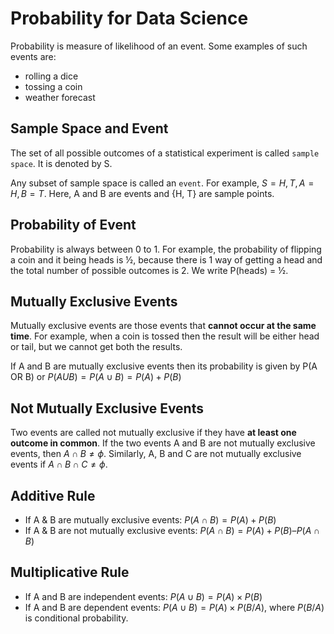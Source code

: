 # Probability for Data Science

Probability is measure of likelihood of an event. Some examples of such events are:
* rolling a dice
* tossing a coin
* weather forecast

## Sample Space and Event

The set of all possible outcomes of a statistical experiment is called `sample space`. It is denoted by S. 

Any subset of sample space is called an `event`. For example, $S={H, T}, A={H}, B={T}$. Here, A and B are events and {H, T} are sample points.


## Probability of Event

Probability is always between 0 to 1. For example, the probability of flipping a coin and it being heads is ½, because there is 1 way of getting a head and the total number of possible outcomes is 2. We write P(heads) = ½.


## Mutually Exclusive Events

Mutually exclusive events are those events that **cannot occur at the same time**. For example, when a coin is tossed then the result will be either head or tail, but we cannot get both the results.

If A and B are mutually exclusive events then its probability is given by P(A OR B) or $P (A U B) = P (A ∪ B) = P(A) + P(B)$ 


## Not Mutually Exclusive Events

Two events are called not mutually exclusive if they have **at least one outcome in common**. If the two events A and B are not mutually exclusive events, then $A ∩ B ≠ ϕ$. Similarly, A, B and C are not mutually exclusive events if $A ∩ B ∩ C ≠ ϕ$.


## Additive Rule

* If A & B are mutually exclusive events: $P(A ∩ B) = P(A) + P(B)$
* If A & B are not mutually exclusive events: $P(A ∩ B) = P(A) + P(B) – P(A ∩ B)$


## Multiplicative Rule

* If A and B are independent events: $P(A ∪ B)= P(A) \times P(B)$
* If A and B are dependent events: $P(A ∪ B) = P(A) \times P(B/A)$, where $P(B/A)$ is conditional probability.


